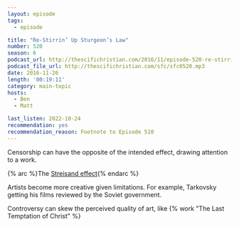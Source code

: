 ```yaml
---
layout: episode
tags:
  - episode

title: "Re-Stirrin’ Up Sturgeon’s Law"
number: 520
season: 6
podcast_url: http://thescifichristian.com/2016/11/episode-520-re-stirrin-up-sturgeons-law/
podcast_file_url: http://thescifichristian.com/sfc/sfc0520.mp3
date: 2016-11-26
length: '00:19:11'
category: main-topic
hosts:
  - Ben
  - Matt

last_listen: 2022-10-24
recommendation: yes
recommendation_reason: Footnote to Episode 510
---
```


Censorship can have the opposite of the intended effect, drawing attention to a work.

{% arc %}The [Streisand effect](https://en.m.wikipedia.org/wiki/Streisand_effect){% endarc %}

Artists become more creative given limitations. For example, Tarkovsky getting his films reviewed by the Soviet government.

Controversy can skew the perceived quality of art, like {% work "The Last Temptation of Christ" %}